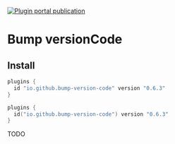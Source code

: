 [![Plugin portal publication](https://img.shields.io/bintray/v/ciriti/c-delivery/bumpversion-plugin?color=blue&label=Gradle%20Portal%20bumpversion-plugin)](https://plugins.gradle.org/plugin/io.github.dryrum.bump-version-code)

# Bump versionCode

## Install

```groovy
plugins {
  id "io.github.bump-version-code" version "0.6.3"
}
```
```kotlin
plugins {
  id("io.github.bump-version-code") version "0.6.3"
}
```

TODO